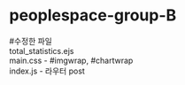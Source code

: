 # peoplespace-group-B
#수정한 파일
<br>
total_statistics.ejs
<br>
main.css - #imgwrap, #chartwrap
<br>
index.js - 라우터 post
